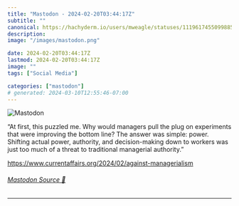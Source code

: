 ```yaml
---
title: "Mastodon - 2024-02-20T03:44:17Z"
subtitle: ""
canonical: https://hachyderm.io/users/mweagle/statuses/111961745509988538
description:
image: "/images/mastodon.png"

date: 2024-02-20T03:44:17Z
lastmod: 2024-02-20T03:44:17Z
image: ""
tags: ["Social Media"]

categories: ["mastodon"]
# generated: 2024-03-10T12:55:46-07:00
---
```

![Mastodon](/images/mastodon.png)

<p>“At first, this puzzled me. Why would managers pull the plug on experiments that were improving the bottom line? The answer was simple: power. Shifting actual power, authority, and decision-making down to workers was just too much of a threat to traditional managerial authority.”</p><p><a href="https://www.currentaffairs.org/2024/02/against-managerialism" target="_blank" rel="nofollow noopener noreferrer" translate="no"><span class="invisible">https://www.</span><span class="ellipsis">currentaffairs.org/2024/02/aga</span><span class="invisible">inst-managerialism</span></a></p>


###### [Mastodon Source 🐘](https://hachyderm.io/@mweagle/111961745509988538)

___

